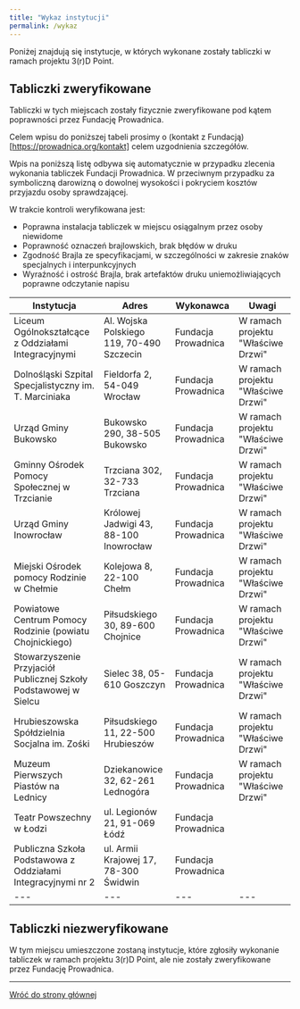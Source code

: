 ```yaml
---
title: "Wykaz instytucji"
permalink: /wykaz
---
```


Poniżej znajdują się instytucje, w których wykonane zostały tabliczki w ramach projektu 3(r)D Point.

## Tabliczki zweryfikowane
Tabliczki w tych miejscach zostały fizycznie zweryfikowane pod kątem poprawności przez Fundację Prowadnica.

Celem wpisu do poniższej tabeli prosimy o (kontakt z Fundacją)[https://prowadnica.org/kontakt] celem uzgodnienia szczegółów.

Wpis na poniższą listę odbywa się automatycznie w przypadku zlecenia wykonania tabliczek Fundacji Prowadnica.
W przeciwnym przypadku za symboliczną darowizną o dowolnej wysokości i pokryciem kosztów przyjazdu osoby sprawdzającej.

W trakcie kontroli weryfikowana jest:
* Poprawna instalacja tabliczek w miejscu osiągalnym przez osoby niewidome
* Poprawność oznaczeń brajlowskich, brak błędów w druku
* Zgodność Brajla ze specyfikacjami, w szczególności w zakresie znaków specjalnych i interpunkcyjnych
* Wyraźność i ostrość Brajla, brak artefaktów druku uniemożliwiających poprawne odczytanie napisu

| Instytucja | Adres | Wykonawca | Uwagi |
| --- | --- | --- | --- |
| Liceum Ogólnokształcące z Oddziałami Integracyjnymi | Al. Wojska Polskiego 119, 70-490 Szczecin | Fundacja Prowadnica | W ramach projektu "Właściwe Drzwi" |
| Dolnośląski Szpital Specjalistyczny im. T. Marciniaka | Fieldorfa 2, 54-049 Wrocław | Fundacja Prowadnica | W ramach projektu "Właściwe Drzwi" |
| Urząd Gminy Bukowsko | Bukowsko 290, 38-505 Bukowsko | Fundacja Prowadnica | W ramach projektu "Właściwe Drzwi" |
| Gminny Ośrodek Pomocy Społecznej w Trzcianie | Trzciana 302, 32-733 Trzciana | Fundacja Prowadnica | W ramach projektu "Właściwe Drzwi" |
| Urząd Gminy Inowrocław | Królowej Jadwigi 43, 88-100 Inowrocław | Fundacja Prowadnica | W ramach projektu "Właściwe Drzwi" |
| Miejski Ośrodek pomocy Rodzinie w Chełmie | Kolejowa 8, 22-100 Chełm | Fundacja Prowadnica | W ramach projektu "Właściwe Drzwi" |
| Powiatowe Centrum Pomocy Rodzinie (powiatu Chojnickiego) | Piłsudskiego 30, 89-600 Chojnice | Fundacja Prowadnica | W ramach projektu "Właściwe Drzwi" |
| Stowarzyszenie Przyjaciół Publicznej Szkoły Podstawowej w Sielcu | Sielec 38, 05-610 Goszczyn | Fundacja Prowadnica | W ramach projektu "Właściwe Drzwi" |
| Hrubieszowska Spółdzielnia Socjalna im. Zośki | Piłsudskiego 11, 22-500 Hrubieszów | Fundacja Prowadnica | W ramach projektu "Właściwe Drzwi" |
| Muzeum Pierwszych Piastów na Lednicy | Dziekanowice 32, 62-261 Lednogóra | Fundacja Prowadnica | W ramach projektu "Właściwe Drzwi" |
| Teatr Powszechny w Łodzi | ul. Legionów 21, 91-069 Łódź | Fundacja Prowadnica | |
| Publiczna Szkoła Podstawowa z Oddziałami Integracyjnymi nr 2 | ul. Armii Krajowej 17, 78-300 Świdwin | Fundacja Prowadnica | |
| --- | --- | --- | --- |

## Tabliczki niezweryfikowane
W tym miejscu umieszczone zostaną instytucje, które zgłosiły wykonanie tabliczek w ramach projektu 3(r)D Point, ale nie zostały zweryfikowane przez Fundację Prowadnica.

---

[Wróć do strony głównej](index.md)